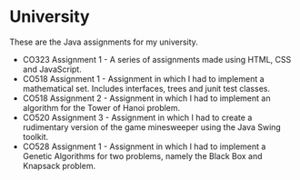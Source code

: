# University

These are the Java assignments for my university.

- CO323 Assignment 1 - A series of assignments made using HTML, CSS and JavaScript.
- CO518 Assignment 1 - Assignment in which I had to implement a mathematical set. Includes interfaces, trees and junit test classes.
- CO518 Assignment 2 - Assignment in which I had to implement an algorithm for the Tower of Hanoi problem.
- CO520 Assignment 3 - Assignment in which I had to create a rudimentary version of the game minesweeper using the Java Swing toolkit.
- CO528 Assignment 1 - Assignment in which I had to implement a Genetic Algorithms for two problems, namely the Black Box and Knapsack problem.
